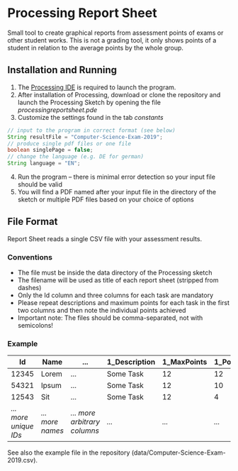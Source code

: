 # Processing Report Sheet

Small tool to create graphical reports from assessment points of exams or other student works. This is not a grading tool, it only shows points of a student in relation to the average points by the whole group.

[Example Sheet]: https://github.com/dkammer/processingreportsheet/raw/master/example.png

## Installation and Running

1. The [Processing IDE](https://processing.org/download/) is required to launch the program. 
2. After installation of Processing, download or clone the repository and launch the Processing Sketch by opening the file _processingreportsheet.pde_
3. Customize the settings found in the tab _constants_

```java
// input to the program in correct format (see below)
String resultFile = "Computer-Science-Exam-2019"; 
// produce single pdf files or one file
boolean singlePage = false;
// change the language (e.g. DE for german)
String language = "EN";
```

4. Run the program – there is minimal error detection so your input file should be valid
5. You will find a PDF named after your input file in the directory of the sketch or multiple PDF files based on your choice of options

## File Format

Report Sheet reads a single CSV file with your assessment results. 

### Conventions

* The file must be inside the data directory of the Processing sketch
* The filename will be used as title of each report sheet (stripped from dashes)
* Only the Id column and three columns for each task are mandatory
* Please repeat descriptions and maximum points for each task in the first two columns and then note the individual points achieved
* Important note: The files should be comma-separated, not with semicolons!

### Example

| Id    | Name  | ... | 1_Description | 1_MaxPoints | 1_Points | 2_Description | 2_MaxPoints | 2_Points | ... |
| ------| ----- | --- | ------------- | --- | --- | ------------- | --- | --- | --- |
| 12345 | Lorem | ... | Some Task     | 12  | 12  | Another Task  | 6   | 4   | ... |
| 54321 | Ipsum | ... | Some Task     | 12  | 10  | Another Task  | 6   | 3   | ... |
| 12543 | Sit   | ... | Some Task     | 12  | 4   | Another Task  | 6   | 1   | ... |
| _... more unique IDs_ | _... more names_ | _... more arbitrary columns_ | _..._ | _..._ | _..._ | _..._ | _..._ | _..._ | _..._ |

See also the example file in the repository (data/Computer-Science-Exam-2019.csv).